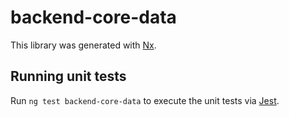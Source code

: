 # backend-core-data

This library was generated with [Nx](https://nx.dev).

## Running unit tests

Run `ng test backend-core-data` to execute the unit tests via [Jest](https://jestjs.io).
